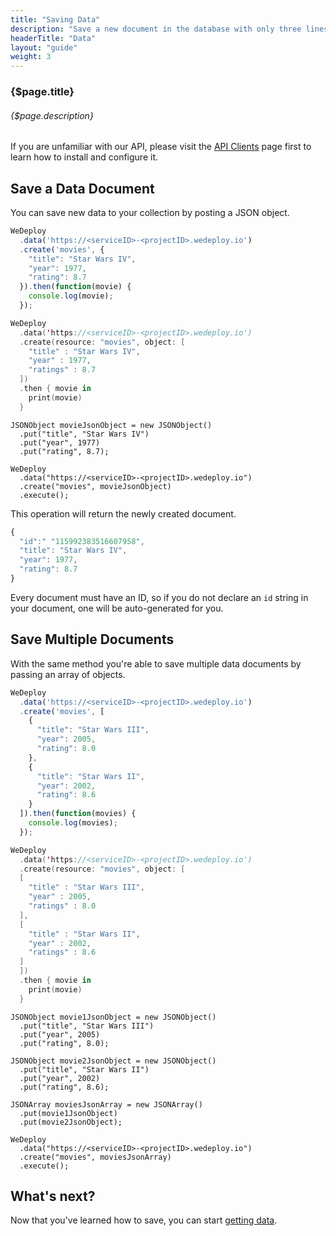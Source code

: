 ```yaml
---
title: "Saving Data"
description: "Save a new document in the database with only three lines of code."
headerTitle: "Data"
layout: "guide"
weight: 3
---
```


### {$page.title}

###### {$page.description}

<aside>

If you are unfamiliar with our API, please visit the [API Clients](/docs/intro/api-clients/) page first to learn how to install and configure it.

</aside>

<article id="1">

## Save a Data Document

You can save new data to your collection by posting a JSON object.

```javascript
WeDeploy
  .data('https://<serviceID>-<projectID>.wedeploy.io')
  .create('movies', {
    "title": "Star Wars IV",
    "year": 1977,
    "rating": 8.7
  }).then(function(movie) {
    console.log(movie);
  });
```
```swift
WeDeploy
  .data('https://<serviceID>-<projectID>.wedeploy.io')
  .create(resource: "movies", object: [
    "title" : "Star Wars IV",
    "year" : 1977,
    "ratings" : 8.7
  ])
  .then { movie in
    print(movie)
  }
```
```text/x-java
JSONObject movieJsonObject = new JSONObject()
  .put("title", "Star Wars IV")
  .put("year", 1977)
  .put("rating", 8.7);

WeDeploy
  .data("https://<serviceID>-<projectID>.wedeploy.io")
  .create("movies", movieJsonObject)
  .execute();
```

This operation will return the newly created document.

```javascript
{
  "id":" "115992383516607958",
  "title": "Star Wars IV",
  "year": 1977,
  "rating": 8.7
}
```

Every document must have an ID, so if you do not declare an `id` string in your document, one will be auto-generated for you.

</article>

<article id="2">

## Save Multiple Documents

With the same method you're able to save multiple data documents by passing an array of objects.

```javascript
WeDeploy
  .data('https://<serviceID>-<projectID>.wedeploy.io')
  .create('movies', [
    {
      "title": "Star Wars III",
      "year": 2005,
      "rating": 8.0
    },
    {
      "title": "Star Wars II",
      "year": 2002,
      "rating": 8.6
    }
  ]).then(function(movies) {
    console.log(movies);
  });
```
```swift
WeDeploy
  .data('https://<serviceID>-<projectID>.wedeploy.io')
  .create(resource: "movies", object: [
  [
    "title" : "Star Wars III",
    "year" : 2005,
    "ratings" : 8.0
  ],
  [
    "title" : "Star Wars II",
    "year" : 2002,
    "ratings" : 8.6
  ]
  ])
  .then { movie in
    print(movie)
  }
```
```text/x-java
JSONObject movie1JsonObject = new JSONObject()
  .put("title", "Star Wars III")
  .put("year", 2005)
  .put("rating", 8.0);

JSONObject movie2JsonObject = new JSONObject()
  .put("title", "Star Wars II")
  .put("year", 2002)
  .put("rating", 8.6);

JSONArray moviesJsonArray = new JSONArray()
  .put(movie1JsonObject)
  .put(movie2JsonObject);

WeDeploy
  .data("https://<serviceID>-<projectID>.wedeploy.io")
  .create("movies", moviesJsonArray)
  .execute();
```

</article>

## What's next?

Now that you've learned how to save, you can start [getting data](/docs/data/retrieving-data/).
